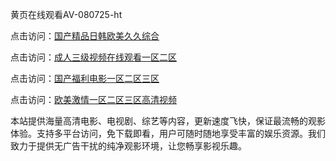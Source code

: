 黄页在线观看AV-080725-ht

点击访问：<a href="https://gsd-agv.pages.dev/">国产精品日韩欧美久久综合</a>

点击访问：<a href="https://gda-c7m.pages.dev/">成人三级视频在线观看一区二区</a>

点击访问：<a href="https://tfda.pages.dev/">国产福利电影一区二区三区</a>

点击访问：<a href="https://bsdf-5f5.pages.dev/">欧美激情一区二区三区高清视频</a>

本站提供海量高清电影、电视剧、综艺等内容，更新速度飞快，保证最流畅的观影体验。支持多平台访问，免下载即看，用户可随时随地享受丰富的娱乐资源。我们致力于提供无广告干扰的纯净观影环境，让您畅享影视乐趣。

<span style="display:none;">[Canonical link](）</span>
